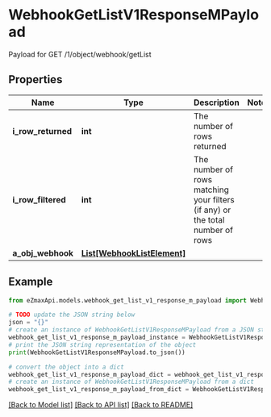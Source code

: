 # WebhookGetListV1ResponseMPayload

Payload for GET /1/object/webhook/getList

## Properties

Name | Type | Description | Notes
------------ | ------------- | ------------- | -------------
**i_row_returned** | **int** | The number of rows returned | 
**i_row_filtered** | **int** | The number of rows matching your filters (if any) or the total number of rows | 
**a_obj_webhook** | [**List[WebhookListElement]**](WebhookListElement.md) |  | 

## Example

```python
from eZmaxApi.models.webhook_get_list_v1_response_m_payload import WebhookGetListV1ResponseMPayload

# TODO update the JSON string below
json = "{}"
# create an instance of WebhookGetListV1ResponseMPayload from a JSON string
webhook_get_list_v1_response_m_payload_instance = WebhookGetListV1ResponseMPayload.from_json(json)
# print the JSON string representation of the object
print(WebhookGetListV1ResponseMPayload.to_json())

# convert the object into a dict
webhook_get_list_v1_response_m_payload_dict = webhook_get_list_v1_response_m_payload_instance.to_dict()
# create an instance of WebhookGetListV1ResponseMPayload from a dict
webhook_get_list_v1_response_m_payload_from_dict = WebhookGetListV1ResponseMPayload.from_dict(webhook_get_list_v1_response_m_payload_dict)
```
[[Back to Model list]](../README.md#documentation-for-models) [[Back to API list]](../README.md#documentation-for-api-endpoints) [[Back to README]](../README.md)


